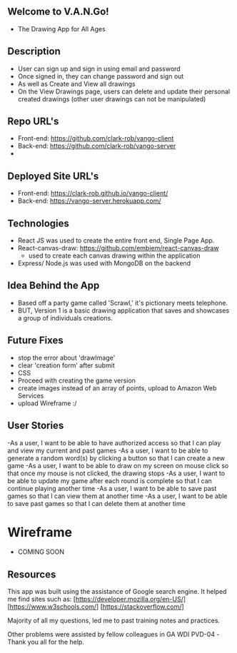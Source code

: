 ## Welcome to V.A.N.Go!
- The Drawing App for All Ages

## Description
- User can sign up and sign in using email and password
- Once signed in, they can change password and sign out
- As well as Create and View all drawings
- On the View Drawings page, users can delete and update their personal created drawings (other user drawings can not be manipulated)

## Repo URL's
- Front-end: https://github.com/clark-rob/vango-client
- Back-end: https://github.com/clark-rob/vango-server
-
## Deployed Site URL's
- Front-end: https://clark-rob.github.io/vango-client/
- Back-end: https://vango-server.herokuapp.com/

## Technologies
- React JS was used to create the entire front end, Single Page App.
- React-canvas-draw: https://github.com/embiem/react-canvas-draw
    - used to create each canvas drawing within the application
- Express/ Node.js was used with MongoDB on the backend

## Idea Behind the App
- Based off a party game called 'Scrawl,' it's pictionary meets telephone.
- BUT, Version 1 is a basic drawing application that saves and showcases
a group of individuals creations.

## Future Fixes
- stop the error about 'drawImage'
- clear 'creation form' after submit
- CSS
- Proceed with creating the game version
- create images instead of an array of points, upload to Amazon Web Services
- upload Wireframe :/

## User Stories
-As a user, I want to be able to have authorized access so that I can play and
view my current and past games
-As a user, I want to be able to generate a random word(s) by clicking a button
so that I can create a new game
-As a user, I want to be able to draw on my screen on mouse click so that once
my mouse is not clicked, the drawing stops
-As a user, I want to be able to update my game after each round is complete so
that I can continue playing another time
-As a user, I want to be able to save past games so that I can view them at
another time
-As a user, I want to be able to save past games so that I can delete them at
another time

# Wireframe
- COMING SOON

## Resources
  This app was built using the assistance of Google search engine.
  It helped me find sites such as:
    [https://developer.mozilla.org/en-US/]
    [https://www.w3schools.com/]
    [https://stackoverflow.com/]

  Majority of all my questions, led me to past training notes and
  practices.

  Other problems were assisted by fellow colleagues in GA WDI PVD-04
    -Thank you all for the help.
